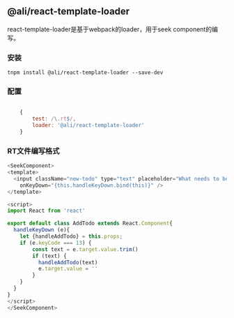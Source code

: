 ## @ali/react-template-loader

react-template-loader是基于webpack的loader，用于seek component的编写。

### 安装

```shell
tnpm install @ali/react-template-loader --save-dev
```

### 配置

```js

    { 
        test: /\.rt$/, 
        loader: '@ali/react-template-loader'
    }

```

### RT文件编写格式

```js
<SeekComponent>
<template>
  <input className="new-todo" type="text" placeholder="What needs to be done?"
    onKeyDown="{this.handleKeyDown.bind(this)}" />
</template>

<script>
import React from 'react'

export default class AddTodo extends React.Component{
  handleKeyDown (e){
    let {handleAddTodo} = this.props;
    if (e.keyCode === 13) {
        const text = e.target.value.trim()
        if (text) {
          handleAddTodo(text)
          e.target.value = ''
        }
    }
  }
}
</script>
</SeekComponent>
```